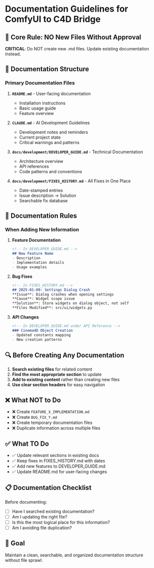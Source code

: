 # Documentation Guidelines for ComfyUI to C4D Bridge

## 🚫 Core Rule: NO New Files Without Approval

**CRITICAL**: Do NOT create new .md files. Update existing documentation instead.

## 📁 Documentation Structure

### Primary Documentation Files
1. **`README.md`** - User-facing documentation
   - Installation instructions
   - Basic usage guide
   - Feature overview
   
2. **`CLAUDE.md`** - AI Development Guidelines
   - Development notes and reminders
   - Current project state
   - Critical warnings and patterns
   
3. **`docs/development/DEVELOPER_GUIDE.md`** - Technical Documentation
   - Architecture overview
   - API references
   - Code patterns and conventions
   
4. **`docs/development/FIXES_HISTORY.md`** - All Fixes in One Place
   - Date-stamped entries
   - Issue description → Solution
   - Searchable fix database

## 📝 Documentation Rules

### When Adding New Information

1. **Feature Documentation**
   ```markdown
   <!-- In DEVELOPER_GUIDE.md -->
   ## New Feature Name
   - Description
   - Implementation details
   - Usage examples
   ```

2. **Bug Fixes**
   ```markdown
   <!-- In FIXES_HISTORY.md -->
   ## 2025-01-09: Settings Dialog Crash
   **Issue**: Dialog crashes when opening settings
   **Cause**: Widget scope issue
   **Solution**: Store widgets on dialog object, not self
   **Files Modified**: src/ui/widgets.py
   ```

3. **API Changes**
   ```markdown
   <!-- In DEVELOPER_GUIDE.md under API Reference -->
   ### Cinema4D Object Creation
   - Updated constants mapping
   - New creation patterns
   ```

## 🔍 Before Creating Any Documentation

1. **Search existing files** for related content
2. **Find the most appropriate section** to update
3. **Add to existing content** rather than creating new files
4. **Use clear section headers** for easy navigation

## ❌ What NOT to Do

- ❌ Create `FEATURE_X_IMPLEMENTATION.md`
- ❌ Create `BUG_FIX_Y.md`
- ❌ Create temporary documentation files
- ❌ Duplicate information across multiple files

## ✅ What TO Do

- ✅ Update relevant sections in existing docs
- ✅ Keep fixes in FIXES_HISTORY.md with dates
- ✅ Add new features to DEVELOPER_GUIDE.md
- ✅ Update README.md for user-facing changes

## 📋 Documentation Checklist

Before documenting:
- [ ] Have I searched existing documentation?
- [ ] Am I updating the right file?
- [ ] Is this the most logical place for this information?
- [ ] Am I avoiding file duplication?

## 🎯 Goal

Maintain a clean, searchable, and organized documentation structure without file sprawl.